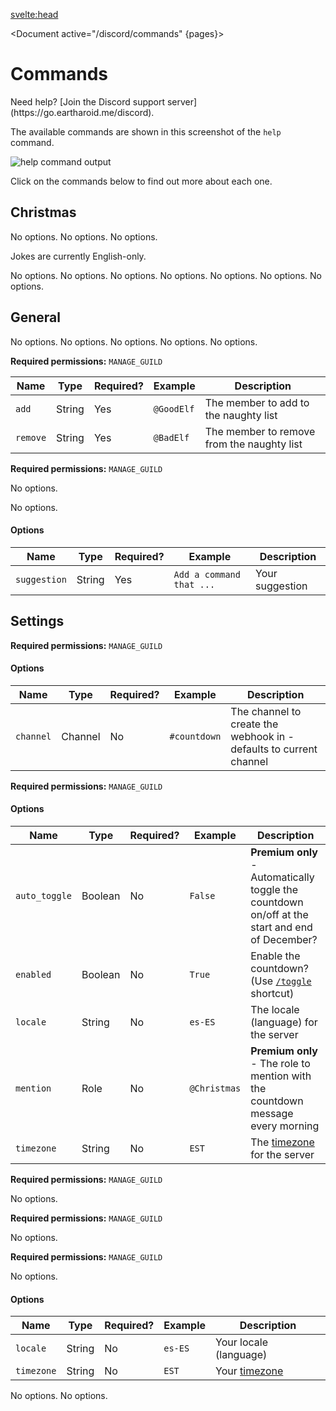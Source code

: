 <script>
	import Document from '../../components/Document.svelte';
	import Question from '../../components/Admonitions/Question.svelte';
	import Accordion from '../../components/Accordion/Accordion.svelte';
	import AccordionItem from '../../components/Accordion/AccordionItem.svelte';
	import { getContext } from 'svelte';

	let pages = getContext('pages');
</script>

<svelte:head>

<title>Commands • Christmas Countdown</title>
<meta name="title" content="Commands • Christmas Countdown" />
<meta name="og:title" content="Commands • Christmas Countdown" />
<meta name="twitter:title" content="Commands • Christmas Countdown" />
<meta name="description" content="View the Christmas Countdown Discord bot's commands." />
<meta name="og:description" content="View the Christmas Countdown Discord bot's commands." />
<meta name="twitter:description" content="View the Christmas Countdown Discord bot's commands." />
</svelte:head>

<Document active="/discord/commands" {pages}>

# Commands

<Question title="Help">
Need help? [Join the Discord support server](https://go.eartharoid.me/discord).
</Question>

The available commands are shown in this screenshot of the `help` command.

![`help` command output](https://static.eartharoid.me/sharex/21/10/bot-help-cmd.png)

Click on the commands below to find out more about each one.

<Accordion prefix="">

## Christmas

<AccordionItem name="/days" description="Get the number of days left until Christmas in your timezone">
No options.
</AccordionItem>

<AccordionItem name="/hours" description="Get the number of hours left until Christmas in your timezone">
No options.
</AccordionItem>

<AccordionItem name="/joke" description="Get a random one of over 100 Christmas jokes">
No options.

Jokes are currently English-only.
</AccordionItem>

<AccordionItem name="/minutes" description="Get the number of minutes left until Christmas in your timezone">
No options.
</AccordionItem>

<AccordionItem name="/months" description="Get the number of months left until Christmas in your timezone">
No options.
</AccordionItem>

<AccordionItem name="/radio" description="Get the link to add the Christmas Radio bot to your server">
No options.
</AccordionItem>

<AccordionItem name="/seconds" description="Get the number of seconds left until Christmas in your timezone">
No options.
</AccordionItem>

<AccordionItem name="/total" description="Get the total time left until Christmas in your timezone">
No options.
</AccordionItem>

<AccordionItem name="/weekday" description="Get the day of the week that Christmas Day is on">
No options.
</AccordionItem>

<AccordionItem name="/weeks" description="Get the number of weeks left until Christmas in your timezone">
No options.
</AccordionItem>

## General

<AccordionItem name="/donate" description="Donate to unlock additional features">
No options.
</AccordionItem>

<AccordionItem name="/help" description="List the available commands">
No options.
</AccordionItem>

<AccordionItem name="/info" description="Get information and statistics about the bot (link the stats dashboard)">
No options.
</AccordionItem>

<AccordionItem name="/invite" description="Add the bot to your own Discord server">
No options.
</AccordionItem>

<AccordionItem name="/ping" description="Get connection information">
No options.
</AccordionItem>

<AccordionItem name="/secret-santa blacklist" description="Manage the naughty list">

**Required permissions:** `MANAGE_GUILD`

|Name|Type|Required?|Example|Description|
|-|-|-|-|-|
|`add`|String|Yes|`@GoodElf`|The member to add to the naughty list|
|`remove`|String|Yes|`@BadElf`|The member to remove from the naughty list|

</AccordionItem>

<AccordionItem name="/secret-santa list" description="Check who each participant is assigned to">

**Required permissions:** `MANAGE_GUILD`

No options.

</AccordionItem>

<AccordionItem name="/secret-santa show" description="See who you need to give a gift to">
No options.
</AccordionItem>

<AccordionItem name="/suggest" description="Submit a suggestion">

#### Options

|Name|Type|Required?|Example|Description|
|-|-|-|-|-|
|`suggestion`|String|Yes|`Add a command that ...`|Your suggestion|

</AccordionItem>

## Settings

<AccordionItem name="/countdown" description="Create the countdown webhook">

**Required permissions:** `MANAGE_GUILD`

#### Options

|Name|Type|Required?|Example|Description|
|-|-|-|-|-|
|`channel`|Channel|No|`#countdown`|The channel to create the webhook in - defaults to current channel|

</AccordionItem>

<AccordionItem name="/server set" description="Update your server's settings (timezone, locale etc)">

**Required permissions:** `MANAGE_GUILD`

#### Options

|Name|Type|Required?|Example|Description|
|-|-|-|-|-|
|`auto_toggle`|Boolean|No|`False`|**Premium only** - Automatically toggle the countdown on/off at the start and end of December?|
|`enabled`|Boolean|No|`True`|Enable the countdown? (Use [`/toggle`](#toggle) shortcut)|
|`locale`|String|No|`es-ES`|The locale (language) for the server|
|`mention`|Role|No|`@Christmas`|**Premium only** - The role to mention with the countdown message every morning|
|`timezone`|String|No|`EST`|The [timezone](./timezones) for the server|

</AccordionItem>

<AccordionItem name="/server reset" description="Reset your server's settings (timezone, locale etc)">

**Required permissions:** `MANAGE_GUILD`

No options.
</AccordionItem>

<AccordionItem name="/server view" description="View your server's settings (timezone, locale etc)">

**Required permissions:** `MANAGE_GUILD`

No options.
</AccordionItem>

<AccordionItem name="/toggle" description="Toggle the countdown on/off (same as `enabled` server setting)">

**Required permissions:** `MANAGE_GUILD`

No options.
</AccordionItem>

<AccordionItem name="/user set" description="View your personal settings (timezone, locale etc)">

#### Options

|Name|Type|Required?|Example|Description|
|-|-|-|-|-|
|`locale`|String|No|`es-ES`|Your locale (language)|
|`timezone`|String|No|`EST`|Your [timezone](./timezones)|

</AccordionItem>

<AccordionItem name="/user reset" description="Reset your personal settings (timezone, locale etc)">
No options.
</AccordionItem>

<AccordionItem name="/user view" description="View your personal settings (timezone, locale etc)">
No options.
</AccordionItem>

</Accordion>

</Document>
